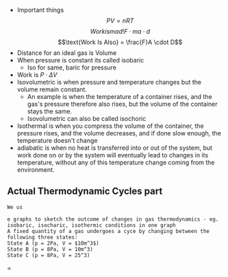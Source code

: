 * Important things $$PV=nRT$$
$$Work is mad! F \cdot ma \cdot d$$
$$\text{Work Is Also} = \frac{F}A \cdot D$$
* Distance for an ideal gas is Volume 
* When pressure is constant its called isobaric
	* Iso for same, baric for pressure
* Work is $P\cdot\Delta V$
* Isovolumetric is when pressure and temperature changes but the volume remain constant. 
	* An example is when the temperature of a container rises, and the gas's pressure therefore also rises, but the volume of the container stays the same.
	* Isovolumetric can also be called isochoric
* Isothermal is when you compress the volume of the container, the pressure rises, and the volume decreases, and if done slow enough, the temperature doesn't change
* adiabatic is when no heat is transferred into or out of the system, but work done on or by the system will eventually lead to changes in its temperature, without any of this temperature change coming from the environment. 
## Actual Thermodynamic Cycles part
	We us
	
	e graphs to sketch the outcome of changes in gas thermodynamics - eg. isobaric, isocharic, isothermic conditions in one graph 
	A fixed quantity of a gas undergoes a cyce by changing between the following three states:
	State A (p = 2Pa, V = $10m^3$)
	State B (p = 8Pa, V = 10m^3)
	State C (p = 8Pa, V = 25^3)

$\propto$ 